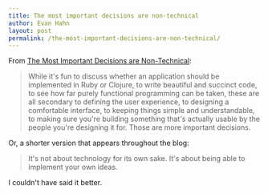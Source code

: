 ```yaml
---
title: The most important decisions are non-technical
author: Evan Hahn
layout: post
permalink: /the-most-important-decisions-are-non-technical/
---
```

From [The Most Important Decisions are Non-Technical](http://prog21.dadgum.com/137.html):

> While it's fun to discuss whether an application should be implemented in Ruby or Clojure, to write beautiful and succinct code, to see how far purely functional programming can be taken, these are all secondary to defining the user experience, to designing a comfortable interface, to keeping things simple and understandable, to making sure you're building something that's actually usable by the people you're designing it for. Those are more important decisions.

Or, a shorter version that appears throughout the blog:

> It's not about technology for its own sake. It's about being able to implement your own ideas.

I couldn't have said it better.

